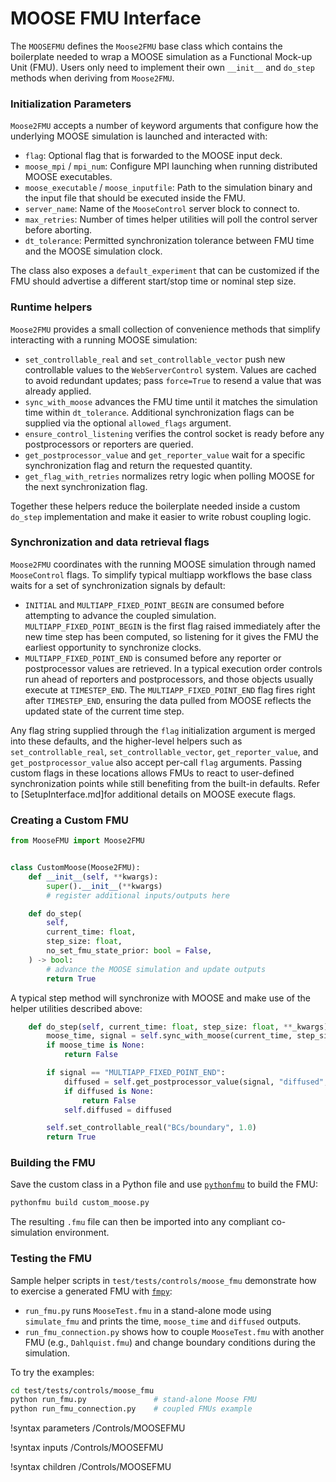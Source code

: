 # MOOSE FMU Interface

The `MOOSEFMU` defines the `Moose2FMU` base class which contains the boilerplate needed to wrap a MOOSE simulation as a Functional Mock-up Unit (FMU). Users only need to implement their own `__init__` and `do_step` methods when deriving from `Moose2FMU`.

### Initialization Parameters

`Moose2FMU` accepts a number of keyword arguments that configure how the
underlying MOOSE simulation is launched and interacted with:

- `flag`: Optional flag that is forwarded to the MOOSE input deck.
- `moose_mpi` / `mpi_num`: Configure MPI launching when running distributed
  MOOSE executables.
- `moose_executable` / `moose_inputfile`: Path to the simulation binary and the
  input file that should be executed inside the FMU.
- `server_name`: Name of the `MooseControl` server block to connect to.
- `max_retries`: Number of times helper utilities will poll the control server
  before aborting.
- `dt_tolerance`: Permitted synchronization tolerance between FMU time and the
  MOOSE simulation clock.

The class also exposes a ``default_experiment`` that can be customized if the
FMU should advertise a different start/stop time or nominal step size.


### Runtime helpers

`Moose2FMU` provides a small collection of convenience methods that simplify
interacting with a running MOOSE simulation:

- `set_controllable_real` and `set_controllable_vector` push new controllable
  values to the `WebServerControl` system. Values are cached to avoid
  redundant updates; pass ``force=True`` to resend a value that was already
  applied.
- `sync_with_moose` advances the FMU time until it matches the simulation time
  within `dt_tolerance`. Additional synchronization flags can be supplied via
  the optional `allowed_flags` argument.
- `ensure_control_listening` verifies the control socket is ready before any
  postprocessors or reporters are queried.
- `get_postprocessor_value` and `get_reporter_value` wait for a specific
  synchronization flag and return the requested quantity.
- `get_flag_with_retries` normalizes retry logic when polling MOOSE for the
  next synchronization flag.

Together these helpers reduce the boilerplate needed inside a custom
`do_step` implementation and make it easier to write robust coupling logic.

### Synchronization and data retrieval flags

`Moose2FMU` coordinates with the running MOOSE simulation through named
`MooseControl` flags. To simplify typical multiapp workflows the base class
waits for a set of synchronization signals by default:

- `INITIAL` and `MULTIAPP_FIXED_POINT_BEGIN` are consumed before attempting to
  advance the coupled simulation. `MULTIAPP_FIXED_POINT_BEGIN` is the first flag
  raised immediately after the new time step has been computed, so listening
  for it gives the FMU the earliest opportunity to synchronize clocks.
- `MULTIAPP_FIXED_POINT_END` is consumed before any reporter or postprocessor
  values are retrieved. In a typical execution order controls run ahead of
  reporters and postprocessors, and those objects usually execute at
  `TIMESTEP_END`. The `MULTIAPP_FIXED_POINT_END` flag fires right after
  `TIMESTEP_END`, ensuring the data pulled from MOOSE reflects the updated state
  of the current time step.

Any flag string supplied through the `flag` initialization argument is merged
into these defaults, and the higher-level helpers such as
`set_controllable_real`, `set_controllable_vector`, `get_reporter_value`, and
`get_postprocessor_value` also accept per-call `flag` arguments. Passing custom
flags in these locations allows FMUs to react to user-defined synchronization
points while still benefiting from the built-in defaults. Refer to
[SetupInterface.md]for additional details on
MOOSE execute flags.

### Creating a Custom FMU

```python
from MooseFMU import Moose2FMU


class CustomMoose(Moose2FMU):
    def __init__(self, **kwargs):
        super().__init__(**kwargs)
        # register additional inputs/outputs here

    def do_step(
        self,
        current_time: float,
        step_size: float,
        no_set_fmu_state_prior: bool = False,
    ) -> bool:
        # advance the MOOSE simulation and update outputs
        return True
```

A typical step method will synchronize with MOOSE and make use of the helper
utilities described above:

```python
    def do_step(self, current_time: float, step_size: float, **_kwargs) -> bool:
        moose_time, signal = self.sync_with_moose(current_time, step_size)
        if moose_time is None:
            return False

        if signal == "MULTIAPP_FIXED_POINT_END":
            diffused = self.get_postprocessor_value(signal, "diffused", current_time)
            if diffused is None:
                return False
            self.diffused = diffused

        self.set_controllable_real("BCs/boundary", 1.0)
        return True
```

### Building the FMU

Save the custom class in a Python file and use [`pythonfmu`](https://github.com/NTNU-IHB/PythonFMU) to build the FMU:

```bash
pythonfmu build custom_moose.py
```

The resulting `.fmu` file can then be imported into any compliant co-simulation environment.

### Testing the FMU

Sample helper scripts in `test/tests/controls/moose_fmu` demonstrate how to exercise a
generated FMU with [`fmpy`](https://github.com/CATIA-Systems/FMPy):

- `run_fmu.py` runs `MooseTest.fmu` in a stand-alone mode using `simulate_fmu` and
  prints the time, `moose_time` and `diffused` outputs.
- `run_fmu_connection.py` shows how to couple `MooseTest.fmu` with another FMU (e.g.,
  `Dahlquist.fmu`) and change boundary conditions during the simulation.

To try the examples:

```bash
cd test/tests/controls/moose_fmu
python run_fmu.py               # stand‑alone Moose FMU
python run_fmu_connection.py    # coupled FMUs example
```

!syntax parameters /Controls/MOOSEFMU

!syntax inputs /Controls/MOOSEFMU

!syntax children /Controls/MOOSEFMU
